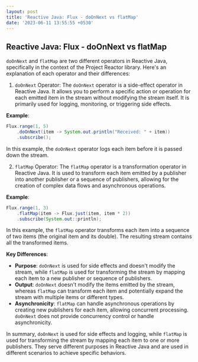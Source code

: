 ```yaml
---
layout: post
title: 'Reactive Java: Flux - doOnNext vs flatMap'
date: '2023-06-11 13:55:55 +0530'
---
```


## Reactive Java: Flux - doOnNext vs flatMap

`doOnNext` and `flatMap` are two different operators in Reactive Java, specifically in the context of the Project Reactor library. Here's an explanation of each operator and their differences:

1. `doOnNext` Operator:
  The `doOnNext` operator is a side-effect operator in Reactive Java. It allows you to perform a specific action or operation for each emitted item in the stream without modifying the stream itself. It is primarily used for logging, monitoring, or triggering side effects.

**Example**:
```java
Flux.range(1, 5)
    .doOnNext(item -> System.out.println("Received: " + item))
    .subscribe();
```
In this example, the `doOnNext` operator logs each item before it is passed down the stream.

2. `flatMap` Operator:
  The `flatMap` operator is a transformation operator in Reactive Java. It is used to transform each item emitted by a publisher into another publisher or a sequence of publishers, allowing for the creation of complex data flows and asynchronous operations.

**Example**:
```java
Flux.range(1, 3)
    .flatMap(item -> Flux.just(item, item * 2))
    .subscribe(System.out::println);
```
In this example, the `flatMap` operator transforms each item into a sequence of two items (the original item and its double). The resulting stream contains all the transformed items.

**Key Differences**:
- **Purpose**: `doOnNext` is used for side effects and doesn't modify the stream, while `flatMap` is used for transforming the stream by mapping each item to a new publisher or sequence of publishers.
- **Output**: `doOnNext` doesn't modify the items emitted by the stream, whereas `flatMap` can transform each item and potentially expand the stream with multiple items or different types.
- **Asynchronicity**: `flatMap` can handle asynchronous operations by creating new publishers for each item, allowing concurrent processing. `doOnNext` does not provide concurrency control or handle asynchronicity.

In summary, `doOnNext` is used for side effects and logging, while `flatMap` is used for transforming the stream by mapping each item to one or more publishers. They serve different purposes in Reactive Java and are used in different scenarios to achieve specific behaviors.